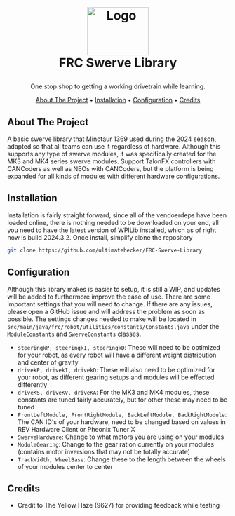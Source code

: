 <br />
<h1>
    <p align="center">
        <img src="https://github.com/user-attachments/assets/72e32a4f-a451-42e7-9f9b-95c1e4606282" alt="Logo" width="140" height="110">
        <br>FRC Swerve Library
    </h1>
<p align="center">One stop shop to getting a working drivetrain while learning. <br /> </p>
</p>

<p align="center">
  <a href="#about-the-project">About The Project</a> •
  <a href="#installation">Installation</a> •
  <a href="#configuration">Configuration</a> •
  <a href="#credits">Credits</a>
</p>  

## About The Project
A basic swerve library that Minotaur 1369 used during the 2024 season, adapted so that all teams can use it regardless of hardware. Although this 
supports any type of swerve modules, it was specifically created for the MK3 and MK4 series swerve modules. Support TalonFX controllers with CANCoders
as well as NEOs with CANCoders, but the platform is being expanded for all kinds of modules with different hardware configurations.

## Installation
Installation is fairly straight forward, since all of the vendoerdeps have been loaded online, there is nothing needed to be downloaded on your end, all
you need to have the latest version of WPILib installed, which as of right now is build 2024.3.2. Once install, simplify clone the repository
```sh
git clone https://github.com/ultimatehecker/FRC-Swerve-Library
```

## Configuration
Although this library makes is easier to setup, it is still a WIP, and updates will be added to furthermore improve the ease of use. There are some important
settings that you will need to change. If there are any issues, please open a GitHub issue and will address the problem as soon as possible. The settings changes
needed to make will be located in `src/main/java/frc/robot/utilities/constants/Constants.java` under the `ModuleConstants` and `SwerveConstants` classes.
- `steeringkP, steeringkI, steeringkD`: These will need to be optimized for your robot, as every robot will have a different weight distribution and center of gravity
- `drivekP, drivekI, drivekD`: These will also need to be optimized for your robot, as different gearing setups and modules will be effected differently
- `driveKS, driveKV, driveKA`: For the MK3 and MK4 modules, these constants are tuned fairly accurately, but for other these may need to be tuned
- `FrontLeftModule, FrontRightModule, BackLeftModule, BackRightModule`: The CAN ID's of your hardware, need to be changed based on values in REV Hardware Client or Pheonix Tuner X
- `SwerveHardware`: Change to what motors you are using on your modules
- `ModuleGearing`: Change to the gear ration currently on your modules (contains motor inversions that may not be totally accurate)
- `TrackWidth, WheelBase`: Change these to the length between the wheels of your modules center to center

## Credits
- Credit to The Yellow Haze (9627) for providing feedback while testing